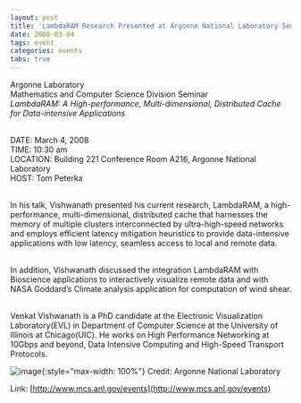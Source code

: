 ```yaml
---
layout: post
title: 'LambdaRAM Research Presented at Argonne National Laboratory Seminar'
date: 2008-03-04
tags: event
categories: events
tabs: true
---
```


Argonne Laboratory<br>
Mathematics and Computer Science Division Seminar<br>
<em>LambdaRAM: A High-performance, Multi-dimensional, Distributed Cache for Data-intensive Applications</em><br><br>

DATE: March 4, 2008<br>
TIME: 10:30 am<br>
LOCATION: Building 221 Conference Room A216, Argonne National Laboratory<br>
HOST: Tom Peterka<br><br>

In his talk, Vishwanath presented his current research, LambdaRAM, a high-performance, multi-dimensional, distributed cache that harnesses the memory of multiple clusters interconnected by ultra-high-speed networks and employs efficient latency mitigation heuristics to provide data-intensive applications with low latency, seamless access to local and remote data.<br><br>

In addition, Vishwanath discussed the integration LambdaRAM with Bioscience applications to interactively visualize remote data and with NASA Goddard&rsquo;s Climate analysis application for computation of wind shear.<br><br>

Venkat Vishwanath is a PhD candidate at the Electronic Visualization Laboratory(EVL) in Department of Computer Science at the University of Illinois at Chicago(UIC). He works on High Performance Networking at 10Gbps and beyond, Data Intensive Computing and High-Speed Transport Protocols.

![image](https://www.evl.uic.edu/output/originals/argonne_logo.jpg-srcw.jpg){:style="max-width: 100%"}
Credit: Argonne National Laboratory


Link: [http://www.mcs.anl.gov/events](http://www.mcs.anl.gov/events)

